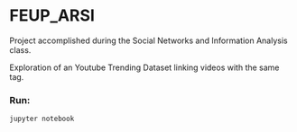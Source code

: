 # FEUP_ARSI
Project accomplished during the Social Networks and Information Analysis class. 

Exploration of an Youtube Trending Dataset linking videos with the same tag.

### Run:
```
jupyter notebook
```

